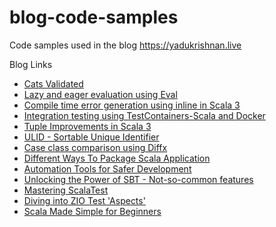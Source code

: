 # blog-code-samples
Code samples used in the blog https://yadukrishnan.live

Blog Links

- [Cats Validated](https://yadukrishnan.live/data-validation-and-error-accumulation-using-cats-validated)
- [Lazy and eager evaluation using Eval](https://yadukrishnan.live/lazy-and-eager-computations-in-cats-using-eval)
- [Compile time error generation using inline in Scala 3](https://yadukrishnan.live/compile-time-error-generation-using-inline-in-scala-3)
- [Integration testing using TestContainers-Scala and Docker](https://yadukrishnan.live/easy-integration-testing-with-testcontainer-scala)
- [Tuple Improvements in Scala 3](https://yadukrishnan.live/tuple-improvements-in-scala-3)
- [ULID - Sortable Unique Identifier](https://yadukrishnan.live/ulid-sortable-unique-identifier)
- [Case class comparison using Diffx](https://yadukrishnan.live/comparing-case-class-instances-using-diffx)
- [Different Ways To Package Scala Application](https://yadukrishnan.live/different-ways-to-package-a-scala-application)
- [Automation Tools for Safer Development](https://yadukrishnan.live/useful-automation-tools-for-scala-development)
- [Unlocking the Power of SBT - Not-so-common features](https://yadukrishnan.live/unlocking-the-power-of-sbt-a-beginners-guide-to-understanding-not-so-common-features)
- [Mastering ScalaTest](https://yadukrishnan.live/mastering-scalatest-exploring-tagging-retry-runner-and-more)
- [Diving into ZIO Test 'Aspects'](https://yadukrishnan.live/diving-into-zio-test-aspects-streamlining-cross-cutting-concerns-in-testing)
- [Scala Made Simple for Beginners](https://yadukrishnan.live/scala-made-simple-for-beginners-a-gentle-introduction-to-kickstarting-your-scala-learning)
